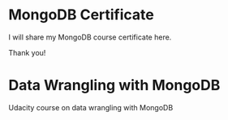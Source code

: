 # MongoDB Certificate

I will share my MongoDB course certificate here. 

Thank you!

# Data Wrangling with MongoDB

Udacity course on data wrangling with MongoDB
